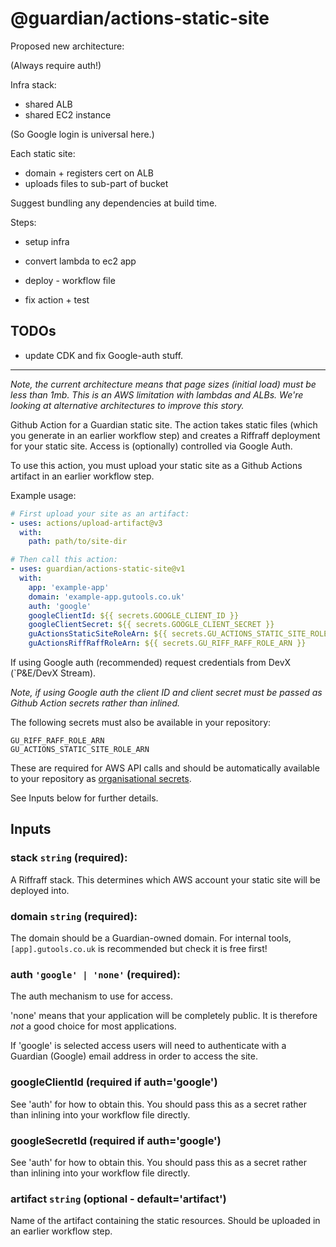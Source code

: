 # @guardian/actions-static-site

Proposed new architecture:

(Always require auth!)

Infra stack:

* shared ALB
* shared EC2 instance

(So Google login is universal here.)

Each static site:

* domain + registers cert on ALB
* uploads files to sub-part of bucket

Suggest bundling any dependencies at build time.

Steps:

* setup infra
* convert lambda to ec2 app
* deploy - workflow file

* fix action + test

## TODOs

* update CDK and fix Google-auth stuff.

---

*Note, the current architecture means that page sizes (initial load) must be
less than 1mb. This is an AWS limitation with lambdas and ALBs. We're looking at
alternative architectures to improve this story.*

Github Action for a Guardian static site. The action takes static files (which
you generate in an earlier workflow step) and creates a Riffraff deployment for
your static site. Access is (optionally) controlled via Google Auth.

To use this action, you must upload your static site as a Github Actions
artifact in an earlier workflow step.

Example usage:

```yaml
# First upload your site as an artifact:
- uses: actions/upload-artifact@v3
  with:
    path: path/to/site-dir

# Then call this action:
- uses: guardian/actions-static-site@v1
  with:
    app: 'example-app'
    domain: 'example-app.gutools.co.uk'
    auth: 'google'
    googleClientId: ${{ secrets.GOOGLE_CLIENT_ID }}
    googleClientSecret: ${{ secrets.GOOGLE_CLIENT_SECRET }}
    guActionsStaticSiteRoleArn: ${{ secrets.GU_ACTIONS_STATIC_SITE_ROLE_ARN }}
    guActionsRiffRaffRoleArn: ${{ secrets.GU_RIFF_RAFF_ROLE_ARN }}

```

If using Google auth (recommended) request credentials from DevX (`P&E/DevX
Stream).

*Note, if using Google auth the client ID and client secret must be passed as
Github Action secrets rather than inlined.*

The following secrets must also be available in your repository:

    GU_RIFF_RAFF_ROLE_ARN
    GU_ACTIONS_STATIC_SITE_ROLE_ARN

These are required for AWS API calls and should be automatically available to
your repository as [organisational
secrets](https://docs.github.com/en/actions/using-workflows/sharing-workflows-secrets-and-runners-with-your-organization#sharing-secrets-within-an-organization).

See Inputs below for further details.

## Inputs

### **stack** `string` (required):

A Riffraff stack. This determines which AWS account your static site will be
deployed into.

### **domain** `string` (required):

The domain should be a Guardian-owned domain. For internal tools,
`[app].gutools.co.uk` is recommended but check it is free first!

### **auth** `'google' | 'none'` (required):

The auth mechanism to use for access.

'none' means that your application will be completely public. It is therefore
*not* a good choice for most applications.

If 'google' is selected access users will need to authenticate with a Guardian
(Google) email address in order to access the site.

### **googleClientId** (required if auth='google')

See 'auth' for how to obtain this. You should pass this as a secret rather than
inlining into your workflow file directly.

### **googleSecretId** (required if auth='google')

See 'auth' for how to obtain this. You should pass this as a secret rather than
inlining into your workflow file directly.

### **artifact** `string` (optional - default='artifact')

Name of the artifact containing the static resources. Should be uploaded in
an earlier workflow step.
